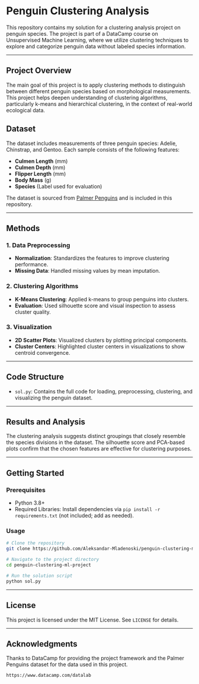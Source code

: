 # Penguin Clustering Analysis

This repository contains my solution for a clustering analysis project on penguin species. The project is part of a DataCamp course on Unsupervised Machine Learning, where we utilize clustering techniques to explore and categorize penguin data without labeled species information.

---

## Project Overview

The main goal of this project is to apply clustering methods to distinguish between different penguin species based on morphological measurements. This project helps deepen understanding of clustering algorithms, particularly k-means and hierarchical clustering, in the context of real-world ecological data.

## Dataset

The dataset includes measurements of three penguin species: Adelie, Chinstrap, and Gentoo. Each sample consists of the following features:
- **Culmen Length** (mm)
- **Culmen Depth** (mm)
- **Flipper Length** (mm)
- **Body Mass** (g)
- **Species** (Label used for evaluation)

The dataset is sourced from [Palmer Penguins](https://github.com/allisonhorst/palmerpenguins) and is included in this repository.

---

## Methods

### 1. Data Preprocessing
- **Normalization**: Standardizes the features to improve clustering performance.
- **Missing Data**: Handled missing values by mean imputation.

### 2. Clustering Algorithms
- **K-Means Clustering**: Applied k-means to group penguins into clusters.
- **Evaluation**: Used silhouette score and visual inspection to assess cluster quality.

### 3. Visualization
- **2D Scatter Plots**: Visualized clusters by plotting principal components.
- **Cluster Centers**: Highlighted cluster centers in visualizations to show centroid convergence.

---

## Code Structure

- `sol.py`: Contains the full code for loading, preprocessing, clustering, and visualizing the penguin dataset.

---

## Results and Analysis

The clustering analysis suggests distinct groupings that closely resemble the species divisions in the dataset. The silhouette score and PCA-based plots confirm that the chosen features are effective for clustering purposes.

---

## Getting Started

### Prerequisites

- Python 3.8+
- Required Libraries: Install dependencies via `pip install -r requirements.txt` (not included; add as needed).

### Usage

```bash
# Clone the repository
git clone https://github.com/Aleksandar-Mladenoski/penguin-clustering-ml-project.git

# Navigate to the project directory
cd penguin-clustering-ml-project

# Run the solution script
python sol.py
```

---

## License

This project is licensed under the MIT License. See `LICENSE` for details.

---

## Acknowledgments

Thanks to DataCamp for providing the project framework and the Palmer Penguins dataset for the data used in this project.
```
https://www.datacamp.com/datalab
```
